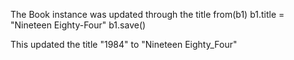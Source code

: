 The Book instance was updated through the title from(b1)
b1.title = "Nineteen Eighty-Four"
b1.save()

This updated the title "1984" to "Nineteen Eighty_Four"